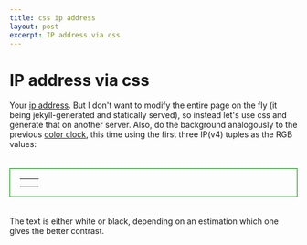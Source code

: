 ```yaml
---
title: css ip address
layout: post
excerpt: IP address via css.
---
```


# IP address via css

<style type='text/css'>@import url("//apk.li/ip.css");</style>

Your <a href="//apk.li/ip">ip address</a>. But I don't want to modify
the entire page on the fly (it being jekyll-generated and statically
served), so instead let's use css and generate that on another server.
Also, do the background analogously to the previous
<a href="/2016/02/28/color-clock.html">color clock</a>, this time
using the first three IP(v4) tuples as the RGB values:

<table class='ipbox-bg' id='clockframe'
       style='margin-left: auto; margin-right: auto; border: 1px solid #080;
              padding: 0.5em; font-size:240%; border-spacing: 0px; '><tr>
  <td class="ipbox-text"></td>
</tr></table>
The text is either white or black, depending on an estimation which
one gives the better contrast.
